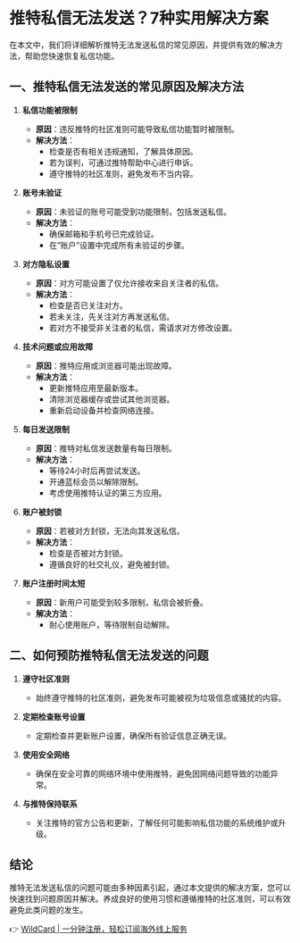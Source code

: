 # 推特私信无法发送？7种实用解决方案

在本文中，我们将详细解析推特无法发送私信的常见原因，并提供有效的解决方法，帮助您快速恢复私信功能。

## 一、推特私信无法发送的常见原因及解决方法

1. **私信功能被限制**
   - **原因**：违反推特的社区准则可能导致私信功能暂时被限制。
   - **解决方法**：
     - 检查是否有相关违规通知，了解具体原因。
     - 若为误判，可通过推特帮助中心进行申诉。
     - 遵守推特的社区准则，避免发布不当内容。

2. **账号未验证**
   - **原因**：未验证的账号可能受到功能限制，包括发送私信。
   - **解决方法**：
     - 确保邮箱和手机号已完成验证。
     - 在“账户”设置中完成所有未验证的步骤。

3. **对方隐私设置**
   - **原因**：对方可能设置了仅允许接收来自关注者的私信。
   - **解决方法**：
     - 检查是否已关注对方。
     - 若未关注，先关注对方再发送私信。
     - 若对方不接受非关注者的私信，需请求对方修改设置。

4. **技术问题或应用故障**
   - **原因**：推特应用或浏览器可能出现故障。
   - **解决方法**：
     - 更新推特应用至最新版本。
     - 清除浏览器缓存或尝试其他浏览器。
     - 重新启动设备并检查网络连接。

5. **每日发送限制**
   - **原因**：推特对私信发送数量有每日限制。
   - **解决方法**：
     - 等待24小时后再尝试发送。
     - 开通蓝标会员以解除限制。
     - 考虑使用推特认证的第三方应用。

6. **账户被封锁**
   - **原因**：若被对方封锁，无法向其发送私信。
   - **解决方法**：
     - 检查是否被对方封锁。
     - 遵循良好的社交礼仪，避免被封锁。

7. **账户注册时间太短**
   - **原因**：新用户可能受到较多限制，私信会被折叠。
   - **解决方法**：
     - 耐心使用账户，等待限制自动解除。

## 二、如何预防推特私信无法发送的问题

1. **遵守社区准则**
   - 始终遵守推特的社区准则，避免发布可能被视为垃圾信息或骚扰的内容。

2. **定期检查账号设置**
   - 定期检查并更新账户设置，确保所有验证信息正确无误。

3. **使用安全网络**
   - 确保在安全可靠的网络环境中使用推特，避免因网络问题导致的功能异常。

4. **与推特保持联系**
   - 关注推特的官方公告和更新，了解任何可能影响私信功能的系统维护或升级。

## 结论

推特无法发送私信的问题可能由多种因素引起，通过本文提供的解决方案，您可以快速找到问题原因并解决。养成良好的使用习惯和遵循推特的社区准则，可以有效避免此类问题的发生。

👉 [WildCard | 一分钟注册，轻松订阅海外线上服务](https://bbtdd.com/WildCard)